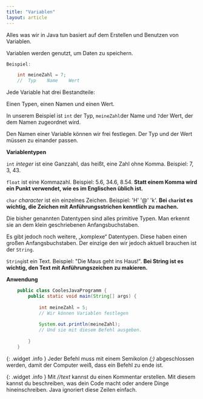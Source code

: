 ```yaml
---
title: "Variablen"
layout: article
---
```


Alles was wir in Java tun basiert auf dem Erstellen und Benutzen von Variablen. 

Variablen werden genutzt, um Daten zu speichern.

```java
Beispiel:

    int meineZahl = 7;
    //  Typ    Name    Wert
```
Jede Variable hat drei Bestandteile:

Einen Typen, einen Namen und einen Wert.

In unserem Beispiel ist ```int``` der Typ, ```meineZahl```der Name und ```7```der Wert, der dem Namen zugeordnet wird.

Den Namen einer Variable können wir frei festlegen. Der Typ und der Wert müssen zu einander passen.

**Variablentypen**

```int``` *integer* ist eine Ganzzahl, das heißt, eine Zahl ohne Komma. Beispiel: 7, 3, 43.

```float``` ist eine Kommazahl. Beispiel: 5.6, 34.6, 8.54. **Statt einem Komma wird ein Punkt verwendet, wie es im Englischen üblich ist.**

```char``` *character* ist ein einzelnes Zeichen. Beispiel: 'H'  '@'  'k'. **Bei ```char```ist es wichtig, die Zeichen mit Anführungsstrichen kenntlich zu machen.**

Die bisher genannten Datentypen sind alles primitive Typen. Man erkennt sie an dem klein geschriebenen Anfangsbuchstaben.

Es gibt jedoch noch weitere, „komplexe“ Datentypen. Diese haben einen großen Anfangsbuchstaben. Der einzige den wir jedoch aktuell brauchen ist der ```String```.

```String```ist ein Text. Beispiel: "Die Maus geht ins Haus!". **Bei String ist es wichtig, den Text mit Anführungszeichen zu makieren.**


**Anwendung**
```java
    public class CoolesJavaProgramm {
        public static void main(String[] args) {
        
            int meineZahl = 5;
            // Wir können Variablen festlegen
        
            System.out.println(meineZahl);
            // Und sie mit diesem Befehl ausgeben.
        
        }
    }
```



{: .widget .info }
Jeder Befehl muss mit einem Semikolon *(;)* abgeschlossen werden, damit der Computer weiß, dass ein Befehl zu ende ist.

{: .widget .info }
Mit  *//text* kannst du einen Kommentar erstellen. Mit diesem kannst du beschreiben, was dein Code macht oder andere Dinge hineinschreiben. Java ignoriert diese Zeilen einfach.